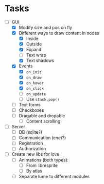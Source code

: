 # Tasks

- [ ] GUI
  - [x] Modify size and pos on fly
  - [x] Different ways to draw content in nodes
    - [x] Inside
    - [x] Outside
    - [x] Expand
    - [ ] Text wrap
    - [x] Text shadows
  - [x] Events
    - [x] `on_init`
    - [x] `on_draw`
    - [x] `on_hover`
    - [x] `on_click`
    - [ ] `on_update`
    - [ ] Use `stack.pop()`
  - [ ] Text forms
  - [ ] Checkboxes
  - [ ] Dragable and dropable
    - [ ] Content scrolling
- [ ] Server
  - [ ] DB (sqlite?)
  - [ ] Communication (enet?)
  - [ ] Registration
  - [ ] Authorization
- [ ] Create new libs for love
  - [ ] Animations (both types):
    - [ ] From libresprite
    - [ ] By atlas
  - [ ] Separate lume to different modules
